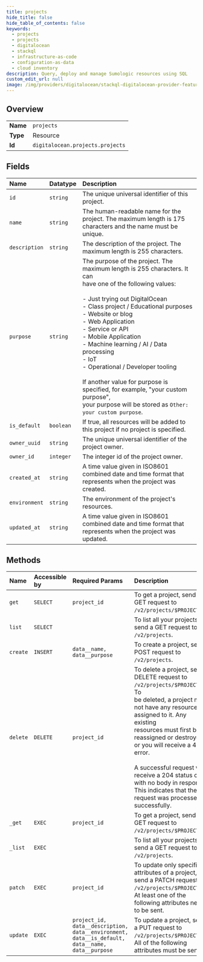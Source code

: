 ```yaml
---
title: projects
hide_title: false
hide_table_of_contents: false
keywords:
  - projects
  - projects
  - digitalocean    
  - stackql
  - infrastructure-as-code
  - configuration-as-data
  - cloud inventory
description: Query, deploy and manage Sumologic resources using SQL
custom_edit_url: null
image: /img/providers/digitalocean/stackql-digitalocean-provider-featured-image.png
---
```

  
    

## Overview
<table><tbody>
<tr><td><b>Name</b></td><td><code>projects</code></td></tr>
<tr><td><b>Type</b></td><td>Resource</td></tr>
<tr><td><b>Id</b></td><td><code>digitalocean.projects.projects</code></td></tr>
</tbody></table>

## Fields
| Name | Datatype | Description |
|:-----|:---------|:------------|
| `id` | `string` | The unique universal identifier of this project. |
| `name` | `string` | The human-readable name for the project. The maximum length is 175 characters and the name must be unique. |
| `description` | `string` | The description of the project. The maximum length is 255 characters. |
| `purpose` | `string` | The purpose of the project. The maximum length is 255 characters. It can<br />have one of the following values:<br /><br />- Just trying out DigitalOcean<br />- Class project / Educational purposes<br />- Website or blog<br />- Web Application<br />- Service or API<br />- Mobile Application<br />- Machine learning / AI / Data processing<br />- IoT<br />- Operational / Developer tooling<br /><br />If another value for purpose is specified, for example, "your custom purpose",<br />your purpose will be stored as `Other: your custom purpose`.<br /> |
| `is_default` | `boolean` | If true, all resources will be added to this project if no project is specified. |
| `owner_uuid` | `string` | The unique universal identifier of the project owner. |
| `owner_id` | `integer` | The integer id of the project owner. |
| `created_at` | `string` | A time value given in ISO8601 combined date and time format that represents when the project was created. |
| `environment` | `string` | The environment of the project's resources. |
| `updated_at` | `string` | A time value given in ISO8601 combined date and time format that represents when the project was updated. |
## Methods
| Name | Accessible by | Required Params | Description |
|:-----|:--------------|:----------------|:------------|
| `get` | `SELECT` | `project_id` | To get a project, send a GET request to `/v2/projects/$PROJECT_ID`. |
| `list` | `SELECT` |  | To list all your projects, send a GET request to `/v2/projects`. |
| `create` | `INSERT` | `data__name, data__purpose` | To create a project, send a POST request to `/v2/projects`. |
| `delete` | `DELETE` | `project_id` | To delete a project, send a DELETE request to `/v2/projects/$PROJECT_ID`. To<br />be deleted, a project must not have any resources assigned to it. Any existing<br />resources must first be reassigned or destroyed, or you will receive a 412 error.<br /><br />A successful request will receive a 204 status code with no body in response.<br />This indicates that the request was processed successfully.<br /> |
| `_get` | `EXEC` | `project_id` | To get a project, send a GET request to `/v2/projects/$PROJECT_ID`. |
| `_list` | `EXEC` |  | To list all your projects, send a GET request to `/v2/projects`. |
| `patch` | `EXEC` | `project_id` | To update only specific attributes of a project, send a PATCH request to `/v2/projects/$PROJECT_ID`. At least one of the following attributes needs to be sent. |
| `update` | `EXEC` | `project_id, data__description, data__environment, data__is_default, data__name, data__purpose` | To update a project, send a PUT request to `/v2/projects/$PROJECT_ID`. All of the following attributes must be sent. |
